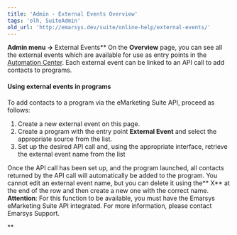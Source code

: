 ```yaml
---
title: 'Admin - External Events Overview'
tags: 'olh, SuiteAdmin'
old_url: 'http://emarsys.dev/suite/online-help/external-events/'
---
```


**Admin menu ->** External Events** On the **Overview** page, you can see all the external events which are available for use as entry points in the [Automation Center](/olh/ac-overview.md "Campaigns – Automation Center – Overview"). Each external event can be linked to an API call to add contacts to programs.

#### Using external events in programs

 To add contacts to a program via the eMarketing Suite API, proceed as follows:

1. Create a new external event on this page.
2. Create a program with the entry point **External Event** and select the appropriate source from the list.
3. Set up the desired API call and, using the appropriate interface, retrieve the external event name from the list

 Once the API call has been set up, and the program launched, all contacts returned by the API call will automatically be added to the program. You cannot edit an external event name, but you can delete it using the** X** at the end of the row and then create a new one with the correct name. **Attention**: For this function to be available, you must have the Emarsys eMarketing Suite API integrated. For more information, please contact Emarsys Support.

**